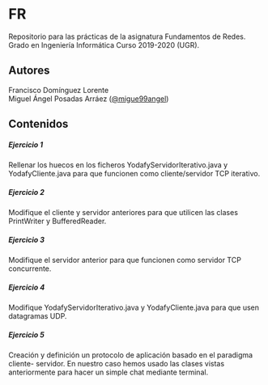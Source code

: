 # FR
Repositorio para las prácticas de la asignatura Fundamentos de Redes. Grado en Ingeniería Informática Curso 2019-2020 (UGR).

## Autores
Francisco Domínguez Lorente  
Miguel Ángel Posadas Arráez ([@migue99angel](https://github.com/migue99angel))

## Contenidos

##### Ejercicio 1
Rellenar los huecos en los ficheros YodafyServidorIterativo.java y YodafyCliente.java para que funcionen como cliente/servidor TCP iterativo.

##### Ejercicio 2
Modifique el cliente y servidor anteriores para que utilicen las clases PrintWriter y BufferedReader.

##### Ejercicio 3
Modifique el servidor anterior para que funcionen como servidor TCP concurrente.

##### Ejercicio 4
Modifique YodafyServidorIterativo.java y YodafyCliente.java para que usen
datagramas UDP.

##### Ejercicio 5
Creación y definición un protocolo de aplicación basado en el paradigma cliente-
servidor. En nuestro caso hemos usado las clases vistas anteriormente para hacer un simple chat mediante terminal.
